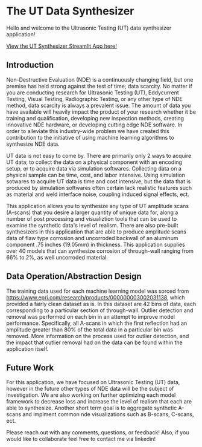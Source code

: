 # The UT Data Synthesizer
Hello and welcome to the Ultrasonic Testing (UT) data synthesizer application!

[View the UT Synthesizer Streamlit App here!](https://utsynthesizerv2.streamlit.app/)

## Introduction

Non-Destructive Evaluation (NDE) is a continuously changing field, but one premise has held strong against the test of time; data scarcity. No matter if you are conducting research for Ultrasonic Testing (UT), Eddycurrent Testing, Visual Testing, Radiographic Testing, or any other type of NDE method, data scarcity is always a prevalent issue. The amount of data you have available will heavily impact the product of your research whether it be training and qualification, developing new inspection methods, creating innovative NDE hardware, or developing cutting edge NDE software. In order to alleviate this industry-wide problem we have created this contribution to the initiative of using machine learning algorithms to synthesize NDE data.

UT data is not easy to come by. There are primarily only 2 ways to acquire UT data; to collect the data on a physical component with an encoding setup, or to acquire data via simulation softwares. Collecting data on a physical sample can be time, cost, and labor intensive. Using simulation sotwares to acquire UT data is time and cost intensive, but the data that is produced by simulation softwares often certain lack realistic features such as material and weld interface noise, coupling induced signal effects, ect.

This application allows you to synthesize any type of UT amplitude scans (A-scans) that you desire a larger quantity of unique data for, along a number of post processing and visualiztion tools that can be used to examine the synthetic data's level of realism. There are also pre-built synthesizers in this application that are able to produce amplitude scans data of flaw type corrosion and uncorroded backwall of an aluminum component .75 inches (19.05mm) in thickness. This application supplies over 40 models that can synthesize corrosion of through-wall ranging from 66% to 2%, as well uncorroded material.

## Data Operation/Abstraction Design
The training data used for each machine learning model was sorced from https://www.epri.com/research/products/000000003002031138, which provided a fairly clean dataset as is. In this dataset are 42 bins of data, each corresponding to a particular section of through-wall. Outlier detection and removal was performed on each bin in an attempt to improve model performance. Specifically, all A-scans in which the first reflection had an amplitude greater than 80% of the total data in a particular bin was removed. More information on the process used for outlier detection, and the impact that outlier removal had on the data can be found within the application itself.

## Future Work
For this application, we have focused on Ultrasonic Testing (UT) data, however in the future other types of NDE data will be the subject of investigation. We are also working on further optimizing each model framework to decrease loss and increase the level of realism that each are able to synthesize. Another short term goal is to aggregate synthetic A-scans and implment common nde visualizations such as B-scans, C-scans, ect.

Please reach out with any comments, questions, or feedback! Also, if you would like to collaborate feel free to contact me via linkedin!
